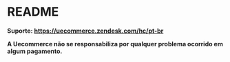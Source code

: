 # README #

**Suporte: https://uecommerce.zendesk.com/hc/pt-br**

**A Uecommerce não se responsabiliza por qualquer problema ocorrido em algum pagamento.**